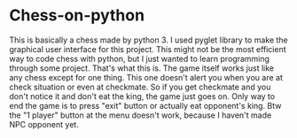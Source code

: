 # Chess-on-python
This is basically a chess made by python 3. I used pyglet library to make the graphical user interface for this project. This might not 
be the most efficient way to code chess with python, but I just wanted to learn programming through some project. That's what this is.
The game itself works just like any chess except for one thing. This one doesn't alert you when you are at check situation or even at 
checkmate. So if you get checkmate and you don't notice it and don't eat the king, the game just goes on. Only way to end the game is to
press "exit" button or actually eat opponent's king. Btw the "1 player" button at the menu doesn't work, because I haven't made NPC 
opponent yet.
